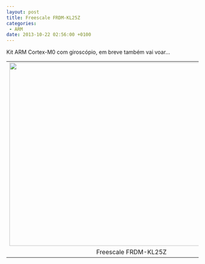 ```yaml
---
layout: post
title: Freescale FRDM-KL25Z
categories:
 - ARM
date: 2013-10-22 02:56:00 +0100
---
```


Kit ARM Cortex-M0 com giroscópio, em breve também vai voar...  

<a name="more"></a>  

  

<table align="center" cellpadding="0" cellspacing="0" class="tr-caption-container" style="margin-left: auto; margin-right: auto; text-align: center;"><tbody>
<tr><td style="text-align: center;"><a href="http://2.bp.blogspot.com/-CLJ1rnPxRck/UmXXeIjojtI/AAAAAAAAmoM/zoFAmH5otvc/s1600/IMG_20131021_223407.jpg" imageanchor="1" style="margin-left: auto; margin-right: auto;"><img border="0" height="480" src="http://2.bp.blogspot.com/-CLJ1rnPxRck/UmXXeIjojtI/AAAAAAAAmoM/zoFAmH5otvc/s640/IMG_20131021_223407.jpg" width="640"/></a></td></tr>
<tr><td class="tr-caption" style="text-align: center;">Freescale FRDM-KL25Z</td></tr>
</tbody></table>

  